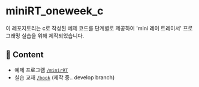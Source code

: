 # miniRT_oneweek_c

이 레포지토리는 c로 작성된 예제 코드를 단계별로 제공하여 'mini 레이 트레이서' 프로그래밍 실습을 위해 제작되었습니다.

## 🚀 Content
- 예제 프로그램 [`/minirRT`](./miniRT)
- 실습 교재 [`/book`](./book) (제작 중.. develop branch)
